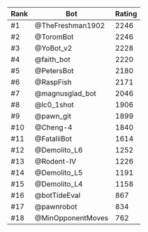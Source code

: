 Rank|Bot|Rating
---|---|---
#1|@TheFreshman1902|2246
#2|@ToromBot|2246
#3|@YoBot_v2|2228
#4|@faith_bot|2220
#5|@PetersBot|2180
#6|@RaspFish|2171
#7|@magnusglad_bot|2046
#8|@lc0_1shot|1906
#9|@pawn_git|1899
#10|@Cheng-4|1840
#11|@FataliiBot|1614
#12|@Demolito_L6|1252
#13|@Rodent-IV|1226
#14|@Demolito_L5|1191
#15|@Demolito_L4|1158
#16|@botTideEval|867
#17|@pawnrobot|834
#18|@MinOpponentMoves|762
